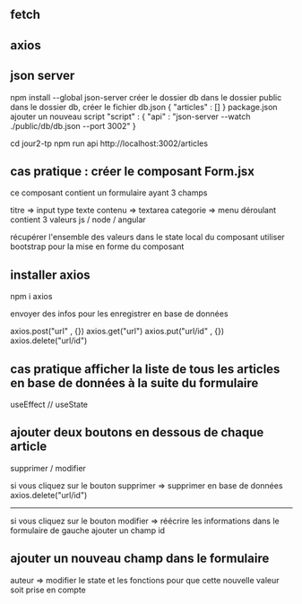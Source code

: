 ## fetch

## axios 

## json server 
npm install --global json-server
créer le dossier db dans le dossier public
dans le dossier db, créer le fichier db.json
{
    "articles" : []
}
package.json ajouter un nouveau script 
"script" : {
    "api" : "json-server --watch ./public/db/db.json --port 3002"
}

cd jour2-tp
npm run api
http://localhost:3002/articles

## cas pratique : créer le composant Form.jsx
ce composant contient un formulaire ayant 3 champs 

titre => input type texte
contenu => textarea
categorie => menu déroulant contient 3 valeurs js / node / angular 

récupérer l'ensemble des valeurs dans le state local du composant 
utiliser bootstrap pour la mise en forme du composant 


## installer axios 

npm i axios

envoyer des infos pour les enregistrer en base de données 

axios.post("url" , {})
axios.get("url")
axios.put("url/id" , {})
axios.delete("url/id")

## cas pratique afficher la liste de tous les articles en base de données à la suite du formulaire

useEffect // useState 

## ajouter deux boutons en dessous de chaque article 
supprimer / modifier 

si vous cliquez sur le bouton supprimer => supprimer en base de données
axios.delete("url/id")

--------------

si vous cliquez sur le bouton modifier => réécrire les informations dans le formulaire de gauche 
ajouter un champ id 


## ajouter un nouveau champ dans le formulaire 

 auteur => modifier le state et les fonctions pour que cette nouvelle valeur soit prise en compte 
